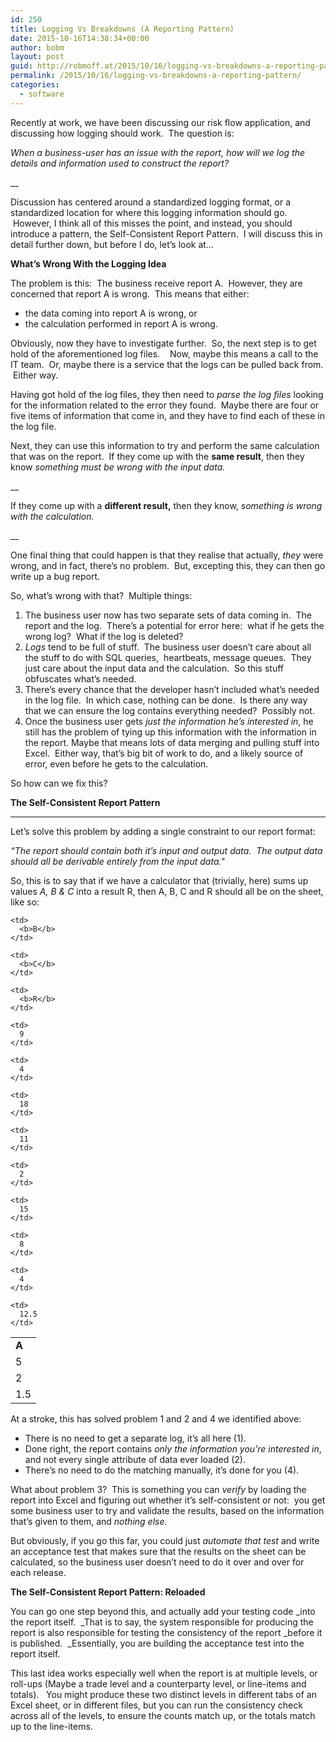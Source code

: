 ```yaml
---
id: 250
title: Logging Vs Breakdowns (A Reporting Pattern)
date: 2015-10-16T14:38:34+00:00
author: bobm
layout: post
guid: http://robmoff.at/2015/10/16/logging-vs-breakdowns-a-reporting-pattern/
permalink: /2015/10/16/logging-vs-breakdowns-a-reporting-pattern/
categories:
  - software
---
```

Recently at work, we have been discussing our risk flow application, and discussing how logging should work.  The question is:

_When a business-user has an issue with the report, how will we log the details and information used to construct the report?_
  
__
  
Discussion has centered around a standardized logging format, or a standardized location for where this logging information should go.  However, I think all of this misses the point, and instead, you should introduce a pattern, the Self-Consistent Report Pattern.  I will discuss this in detail further down, but before I do, let’s look at&#8230;

**What’s Wrong With the Logging Idea**

The problem is this:  The business receive report A.  However, they are concerned that report A is wrong.  This means that either:

  * the data coming into report A is wrong, or
  * the calculation performed in report A is wrong.  

Obviously, now they have to investigate further.  So, the next step is to get hold of the aforementioned log files.    Now, maybe this means a call to the IT team.  Or, maybe there is a service that the logs can be pulled back from.  Either way.

Having got hold of the log files, they then need to _parse the log files_ looking for the information related to the error they found.  Maybe there are four or five items of information that come in, and they have to find each of these in the log file.   

Next, they can use this information to try and perform the same calculation that was on the report.  If they come up with the **same result**, then they know _something must be wrong with the input data._
  
__
  
If they come up with a **different result,** then they know, _something is wrong with the calculation._
  
__
  
One final thing that could happen is that they realise that actually, _they_ were wrong, and in fact, there’s no problem.  But, excepting this, they can then go write up a bug report.  

So, what’s wrong with that?  Multiple things:

  1. The business user now has two separate sets of data coming in.  The report and the log.  There’s a potential for error here:  what if he gets the wrong log?  What if the log is deleted?  
  2. _Logs_ tend to be full of stuff.  The business user doesn’t care about all the stuff to do with SQL queries,  heartbeats, message queues.  They just care about the input data and the calculation.  So this stuff obfuscates what’s needed.
  3. There’s every chance that the developer hasn’t included what’s needed in the log file.  In which case, nothing can be done.  Is there any way that we can ensure the log contains everything needed?  Possibly not.
  4. Once the business user gets _just the information he’s interested in_, he still has the problem of tying up this information with the information in the report. Maybe that means lots of data merging and pulling stuff into Excel.  Either way, that’s big bit of work to do, and a likely source of error, even before he gets to the calculation.

So how can we fix this?

**The Self-Consistent Report Pattern**
  
****
  
Let’s solve this problem by adding a single constraint to our report format:

_“The report should contain both it’s input and output data.  The output data should all be derivable entirely from the input data."_

So, this is to say that if we have a calculator that (trivially, here) sums up values _A, B & C_ into a result R, then A, B, C and R should all be on the sheet, like so:

<table>
  <tr>
    <td>
      <b>A</b>
    </td>
    
    <td>
      <b>B</b>
    </td>
    
    <td>
      <b>C</b>
    </td>
    
    <td>
      <b>R</b>
    </td>
  </tr>
  
  <tr>
    <td>
      5
    </td>
    
    <td>
      9
    </td>
    
    <td>
      4
    </td>
    
    <td>
      18
    </td>
  </tr>
  
  <tr>
    <td>
      2
    </td>
    
    <td>
      11
    </td>
    
    <td>
      2
    </td>
    
    <td>
      15
    </td>
  </tr>
  
  <tr>
    <td>
      1.5
    </td>
    
    <td>
      8
    </td>
    
    <td>
      4
    </td>
    
    <td>
      12.5
    </td>
  </tr>
</table>

At a stroke, this has solved problem 1 and 2 and 4 we identified above:

  * There is no need to get a separate log, it’s all here (1).
  * Done right, the report contains _only the information you’re interested in_, and not every single attribute of data ever loaded (2). 
  * There’s no need to do the matching manually, it’s done for you (4).

What about problem 3?  This is something you can _verify_ by loading the report into Excel and figuring out whether it’s self-consistent or not:  you get some business user to try and validate the results, based on the information that’s given to them, and _nothing else._

But obviously, if you go this far, you could just _automate that test_ and write an acceptance test that makes sure that the results on the sheet can be calculated, so the business user doesn’t need to do it over and over for each release.

**The Self-Consistent Report Pattern: Reloaded**

You can go one step beyond this, and actually add your testing code _into the report itself.  _That is to say, the system responsible for producing the report is also responsible for testing the consistency of the report _before it is published.  _Essentially, you are building the acceptance test into the report itself.  

This last idea works especially well when the report is at multiple levels, or roll-ups (Maybe a trade level and a counterparty level, or line-items and totals).   You might produce these two distinct levels in different tabs of an Excel sheet, or in different files, but you can run the consistency check across all of the levels, to ensure the counts match up, or the totals match up to the line-items.  